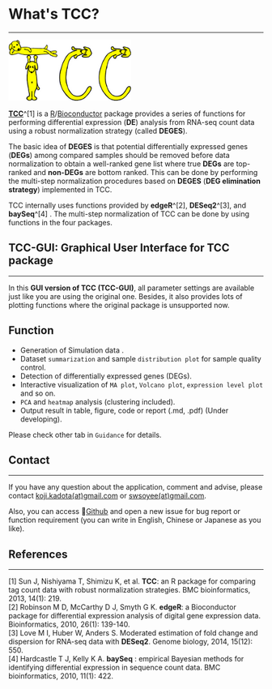 # What's TCC?  

---
![TCC LOGO](../www/tccLogo.png)

**[TCC](http://bioconductor.org/packages/TCC/)**^[1] is a [R](https://www.r-project.org/)/[Bioconductor](https://www.bioconductor.org/) package provides a series of functions for performing differential expression  (**DE**)  analysis from RNA-seq count data using a robust normalization strategy (called **DEGES**).  

The basic idea of **DEGES** is that potential differentially expressed genes (**DEGs**) among compared samples should be removed before data normalization to obtain a well-ranked gene list where true **DEGs** are top-ranked and **non-DEGs** are bottom ranked. This can be done by performing the multi-step normalization procedures based on **DEGES** (**DEG elimination strategy**) implemented in TCC.  

TCC internally uses functions provided by **edgeR**^[2], **DESeq2**^[3], and **baySeq**^[4] . The multi-step normalization of TCC can be done by using functions in the four packages.  

## TCC-GUI: Graphical User Interface for TCC package

---
In this **GUI version of TCC (TCC-GUI)**, all parameter settings are available just like you are using the original one. Besides, it also provides lots of plotting functions where the original package is unsupported now.  

## Function

- Generation of Simulation data .
- Dataset `summarization` and sample `distribution plot` for sample quality control.
- Detection of differentially expressed genes (DEGs).
- Interactive visualization of `MA plot`, `Volcano plot`, `expression level plot` and so on.
- `PCA` and `heatmap` analysis (clustering included).
- Output result in table, figure, code or report (.md, .pdf) (Under developing).

Please check other tab in `Guidance` for details.  

## Contact

---

If you have any question about the application, comment and advise, please contact [koji.kadota(at)gmail.com](mailto:koji.kadota@gmail.com) or [swsoyee(at)gmail.com](mailto:swsoyee@gmail.com).  

Also, you can access 🔗[Github](https://github.com/swsoyee/TCC-GUI/issues) and open a new issue for bug report or function requirement (you can write in English, Chinese or Japanese as you like).  

## References

---

[1] Sun J, Nishiyama T, Shimizu K, et al. **TCC**: an R package for comparing tag count data with robust normalization strategies. BMC bioinformatics, 2013, 14(1): 219.  
[2] Robinson M D, McCarthy D J, Smyth G K. **edgeR**: a Bioconductor package for differential expression analysis of digital gene expression data. Bioinformatics, 2010, 26(1): 139-140.  
[3] Love M I, Huber W, Anders S. Moderated estimation of fold change and dispersion for RNA-seq data with **DESeq2**. Genome biology, 2014, 15(12): 550.  
[4] Hardcastle T J, Kelly K A. **baySeq** : empirical Bayesian methods for identifying differential expression in sequence count data. BMC bioinformatics, 2010, 11(1): 422.  

